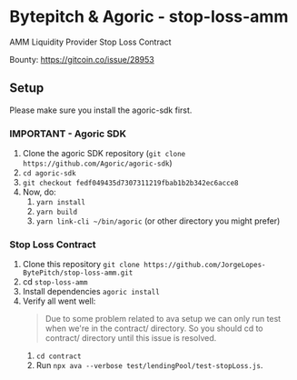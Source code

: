 # Bytepitch & Agoric - stop-loss-amm
AMM Liquidity Provider Stop Loss Contract

Bounty:
https://gitcoin.co/issue/28953

## Setup

Please make sure you install the agoric-sdk first.

### IMPORTANT - Agoric SDK
1. Clone the agoric SDK repository (`git clone https://github.com/Agoric/agoric-sdk`)
2. `cd agoric-sdk`
3. `git checkout fedf049435d7307311219fbab1b2b342ec6acce8`
4. Now, do:
   1. `yarn install`
   2. `yarn build`
   3. `yarn link-cli ~/bin/agoric` (or other directory you might prefer)

### Stop Loss Contract

1. Clone this repository `git clone https://github.com/JorgeLopes-BytePitch/stop-loss-amm.git`
2. cd `stop-loss-amm`
3. Install dependencies `agoric install`
4. Verify all went well:
   > Due to some problem related to ava setup we can only run test when we're in the contract/ directory.
   > So you should cd to contract/ directory until this issue is resolved.
   1. `cd contract`
   2. Run `npx ava --verbose test/lendingPool/test-stopLoss.js`.
 